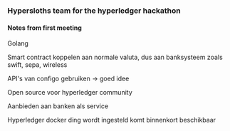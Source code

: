 ### Hypersloths team for the hyperledger hackathon

#### Notes from first meeting
Golang

Smart contract koppelen aan normale valuta, dus aan banksysteem zoals swift, sepa, wireless

API's van configo gebruiken -> goed idee

Open source voor hyperledger community

Aanbieden aan banken als service

Hyperledger docker ding wordt ingesteld komt binnenkort beschikbaar
